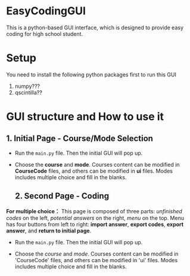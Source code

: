 # EasyCodingGUI
This is a python-based GUI interface, which is designed to provide easy coding for high school student.

# Setup
You need to install the following python packages first to run this GUI
1. numpy???
2. qscintilla??
  

# GUI structure and How to use it
  ## 1. Initial Page - Course/Mode Selection
- Run the `main.py` file. Then the initial GUI will pop up.

- Choose the **course** and **mode**. Courses content can be modified in **CourseCode** files, and others can be modified in **ui** files. Modes includes multiple choice and fill in the blanks.


  ## 2. Second Page - Coding 
**For multiple choice：**
This page is composed of three parts: *unfinished codes* on the left, *potential answers* on the right, *menu* on the top. Menu has four buttons from left to right: **import answer**, **export codes**, **export answer**, and **return to initial page**.

- Run the `main.py` file. Then the initial GUI will pop up.

- Choose the *course* and *mode*. Courses content can be modified in 'CourseCode' files, and others can be modified in 'ui' files. Modes includes multiple choice and fill in the blanks.
